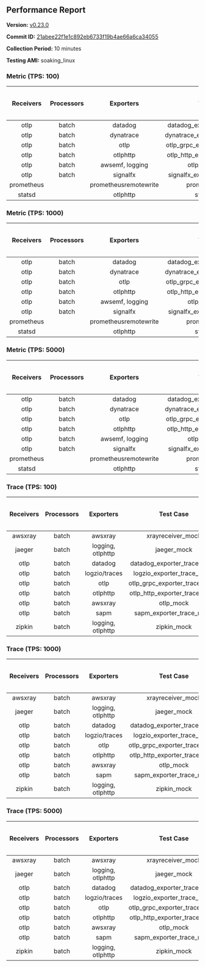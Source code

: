## Performance Report

**Version:** [v0.23.0](https://github.com/aws-observability/aws-otel-collector/releases/tag/v0.23.0)

**Commit ID:** [21abee22f1e1c892eb6733f19b4ae66a6ca34055](https://github.com/aws-observability/aws-otel-collector/commit/21abee22f1e1c892eb6733f19b4ae66a6ca34055)

**Collection Period:** 10 minutes

**Testing AMI:** soaking_linux


### Metric (TPS: 100)
| Receivers | Processors | Exporters | Test Case | Data Type | Instance Type | Avg CPU Usage (Percent) | Avg Memory Usage (Megabytes) | Max CPU Usage (Percent) | Max Memory Usage (Megabytes) |
|:---------:|:----------:|:---------:|:---------:|:---------:|:-------------:|:-----------------------:|:----------------------------:|:-----------------------:|:----------------------------:|
| otlp | batch | datadog | datadog_exporter_metric_mock | otlp | m5.2xlarge | 0.04 | 66.43 | 0.20 | 67.07 |
| otlp | batch | dynatrace | dynatrace_exporter_metric_mock | otlp | m5.2xlarge | 0.05 | 65.61 | 0.20 | 65.87 |
| otlp | batch | otlp | otlp_grpc_exporter_metric_mock | otlp | m5.2xlarge | 0.04 | 64.23 | 0.20 | 64.42 |
| otlp | batch | otlphttp | otlp_http_exporter_metric_mock | otlp | m5.2xlarge | 0.04 | 65.22 | 0.20 | 65.65 |
| otlp | batch | awsemf, logging | otlp_metric_mock | otlp | m5.2xlarge | 0.03 | 65.89 | 0.20 | 66.04 |
| otlp | batch | signalfx | signalfx_exporter_metric_mock | otlp | m5.2xlarge | 0.04 | 65.65 | 0.20 | 65.83 |
| prometheus |  | prometheusremotewrite | prometheus_mock | prometheus | m5.2xlarge | 0.09 | 79.51 | 0.30 | 80.99 |
| statsd |  | otlphttp | statsd_mock | statsd | m5.2xlarge | 0.01 | 65.06 | 0.20 | 65.52 |

### Metric (TPS: 1000)
| Receivers | Processors | Exporters | Test Case | Data Type | Instance Type | Avg CPU Usage (Percent) | Avg Memory Usage (Megabytes) | Max CPU Usage (Percent) | Max Memory Usage (Megabytes) |
|:---------:|:----------:|:---------:|:---------:|:---------:|:-------------:|:-----------------------:|:----------------------------:|:-----------------------:|:----------------------------:|
| otlp | batch | datadog | datadog_exporter_metric_mock | otlp | m5.2xlarge | 0.03 | 64.64 | 0.20 | 64.80 |
| otlp | batch | dynatrace | dynatrace_exporter_metric_mock | otlp | m5.2xlarge | 0.04 | 66.54 | 0.20 | 66.98 |
| otlp | batch | otlp | otlp_grpc_exporter_metric_mock | otlp | m5.2xlarge | 0.04 | 65.90 | 0.20 | 66.15 |
| otlp | batch | otlphttp | otlp_http_exporter_metric_mock | otlp | m5.2xlarge | 0.05 | 65.24 | 0.20 | 65.74 |
| otlp | batch | awsemf, logging | otlp_metric_mock | otlp | m5.2xlarge | 0.04 | 64.92 | 0.20 | 65.15 |
| otlp | batch | signalfx | signalfx_exporter_metric_mock | otlp | m5.2xlarge | 0.05 | 67.17 | 0.20 | 67.59 |
| prometheus |  | prometheusremotewrite | prometheus_mock | prometheus | m5.2xlarge | 1.00 | 107.19 | 1.80 | 112.73 |
| statsd |  | otlphttp | statsd_mock | statsd | m5.2xlarge | 0.01 | 64.11 | 0.10 | 64.98 |

### Metric (TPS: 5000)
| Receivers | Processors | Exporters | Test Case | Data Type | Instance Type | Avg CPU Usage (Percent) | Avg Memory Usage (Megabytes) | Max CPU Usage (Percent) | Max Memory Usage (Megabytes) |
|:---------:|:----------:|:---------:|:---------:|:---------:|:-------------:|:-----------------------:|:----------------------------:|:-----------------------:|:----------------------------:|
| otlp | batch | datadog | datadog_exporter_metric_mock | otlp | m5.2xlarge | 0.04 | 65.33 | 0.10 | 65.90 |
| otlp | batch | dynatrace | dynatrace_exporter_metric_mock | otlp | m5.2xlarge | 0.04 | 65.34 | 0.20 | 65.47 |
| otlp | batch | otlp | otlp_grpc_exporter_metric_mock | otlp | m5.2xlarge | 0.04 | 65.82 | 0.20 | 66.09 |
| otlp | batch | otlphttp | otlp_http_exporter_metric_mock | otlp | m5.2xlarge | 0.04 | 65.65 | 0.20 | 65.84 |
| otlp | batch | awsemf, logging | otlp_metric_mock | otlp | m5.2xlarge | 0.05 | 65.26 | 0.20 | 65.81 |
| otlp | batch | signalfx | signalfx_exporter_metric_mock | otlp | m5.2xlarge | 0.03 | 65.62 | 0.20 | 65.99 |
| prometheus |  | prometheusremotewrite | prometheus_mock | prometheus | m5.2xlarge | 5.70 | 225.30 | 9.40 | 252.51 |
| statsd |  | otlphttp | statsd_mock | statsd | m5.2xlarge | 0.01 | 65.73 | 0.20 | 66.17 |

### Trace (TPS: 100)
| Receivers | Processors | Exporters | Test Case | Data Type | Instance Type | Avg CPU Usage (Percent) | Avg Memory Usage (Megabytes) | Max CPU Usage (Percent) | Max Memory Usage (Megabytes) |
|:---------:|:----------:|:---------:|:---------:|:---------:|:-------------:|:-----------------------:|:----------------------------:|:-----------------------:|:----------------------------:|
| awsxray | batch | awsxray | xrayreceiver_mock | xray | m5.2xlarge | 4.13 | 79.08 | 4.50 | 80.64 |
| jaeger | batch | logging, otlphttp | jaeger_mock | jaeger | m5.2xlarge | 2.99 | 85.54 | 15.60 | 88.41 |
| otlp | batch | datadog | datadog_exporter_trace_mock | otlp | m5.2xlarge | 3.94 | 82.45 | 4.30 | 86.16 |
| otlp | batch | logzio/traces | logzio_exporter_trace_mock | otlp | m5.2xlarge | 4.20 | 80.02 | 4.80 | 82.31 |
| otlp | batch | otlp | otlp_grpc_exporter_trace_mock | otlp | m5.2xlarge | 3.09 | 137.93 | 4.10 | 185.12 |
| otlp | batch | otlphttp | otlp_http_exporter_trace_mock | otlp | m5.2xlarge | 3.88 | 78.80 | 4.50 | 80.64 |
| otlp | batch | awsxray | otlp_mock | otlp | m5.2xlarge | 3.84 | 78.47 | 4.20 | 80.24 |
| otlp | batch | sapm | sapm_exporter_trace_mock | otlp | m5.2xlarge | 3.06 | 91.24 | 3.50 | 92.75 |
| zipkin | batch | logging, otlphttp | zipkin_mock | zipkin | m5.2xlarge | 5.41 | 83.35 | 18.50 | 86.57 |

### Trace (TPS: 1000)
| Receivers | Processors | Exporters | Test Case | Data Type | Instance Type | Avg CPU Usage (Percent) | Avg Memory Usage (Megabytes) | Max CPU Usage (Percent) | Max Memory Usage (Megabytes) |
|:---------:|:----------:|:---------:|:---------:|:---------:|:-------------:|:-----------------------:|:----------------------------:|:-----------------------:|:----------------------------:|
| awsxray | batch | awsxray | xrayreceiver_mock | xray | m5.2xlarge | 19.38 | 81.69 | 20.40 | 86.19 |
| jaeger | batch | logging, otlphttp | jaeger_mock | jaeger | m5.2xlarge | 25.27 | 153.03 | 43.30 | 182.27 |
| otlp | batch | datadog | datadog_exporter_trace_mock | otlp | m5.2xlarge | 35.39 | 85.60 | 36.10 | 88.45 |
| otlp | batch | logzio/traces | logzio_exporter_trace_mock | otlp | m5.2xlarge | 28.55 | 80.92 | 29.90 | 83.29 |
| otlp | batch | otlp | otlp_grpc_exporter_trace_mock | otlp | m5.2xlarge | 25.61 | 718.82 | 36.30 | 1182.53 |
| otlp | batch | otlphttp | otlp_http_exporter_trace_mock | otlp | m5.2xlarge | 26.10 | 78.38 | 28.10 | 80.69 |
| otlp | batch | awsxray | otlp_mock | otlp | m5.2xlarge | 28.36 | 81.47 | 29.90 | 85.51 |
| otlp | batch | sapm | sapm_exporter_trace_mock | otlp | m5.2xlarge | 25.36 | 94.16 | 27.20 | 95.65 |
| zipkin | batch | logging, otlphttp | zipkin_mock | zipkin | m5.2xlarge | 38.40 | 334.47 | 60.80 | 496.80 |

### Trace (TPS: 5000)
| Receivers | Processors | Exporters | Test Case | Data Type | Instance Type | Avg CPU Usage (Percent) | Avg Memory Usage (Megabytes) | Max CPU Usage (Percent) | Max Memory Usage (Megabytes) |
|:---------:|:----------:|:---------:|:---------:|:---------:|:-------------:|:-----------------------:|:----------------------------:|:-----------------------:|:----------------------------:|
| awsxray | batch | awsxray | xrayreceiver_mock | xray | m5.2xlarge | 26.70 | 95.96 | 28.40 | 103.71 |
| jaeger | batch | logging, otlphttp | jaeger_mock | jaeger | m5.2xlarge | 26.07 | 179.04 | 44.10 | 210.69 |
| otlp | batch | datadog | datadog_exporter_trace_mock | otlp | m5.2xlarge | 125.63 | 90.84 | 126.60 | 105.73 |
| otlp | batch | logzio/traces | logzio_exporter_trace_mock | otlp | m5.2xlarge | 124.93 | 84.08 | 127.81 | 88.33 |
| otlp | batch | otlp | otlp_grpc_exporter_trace_mock | otlp | m5.2xlarge | 108.50 | 3220.30 | 162.60 | 5668.97 |
| otlp | batch | otlphttp | otlp_http_exporter_trace_mock | otlp | m5.2xlarge | 103.72 | 81.76 | 110.29 | 83.08 |
| otlp | batch | awsxray | otlp_mock | otlp | m5.2xlarge | 106.84 | 14496.36 | 264.52 | 27920.82 |
| otlp | batch | sapm | sapm_exporter_trace_mock | otlp | m5.2xlarge | 100.67 | 97.21 | 108.90 | 99.05 |
| zipkin | batch | logging, otlphttp | zipkin_mock | zipkin | m5.2xlarge | 37.66 | 425.83 | 59.20 | 577.80 |
